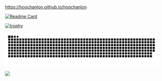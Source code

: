 https://hoochanlon.github.io/hoochanlon


[![Readme Card](https://github-readme-stats.vercel.app/api/pin/?username=hoochanlon&repo=tetyou)](https://github.com/hoochanlon/tetyou)

[![trophy](https://github-profile-trophy.vercel.app/?username=hoochanlon&title=Stars,Followers,Commit,PullRequest,Issue)](https://github.com/ryo-ma/github-profile-trophy)

![ ](https://raw.githubusercontent.com/hoochanlon/hoochanlon/master/assets/github-contribution-grid-snake.svg)

![](https://komarev.com/ghpvc/?username=hoochanlon)
